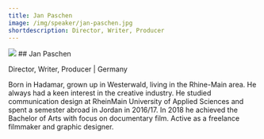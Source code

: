 ```yaml
---
title: Jan Paschen
image: /img/speaker/jan-paschen.jpg
shortdescription: Director, Writer, Producer
---
```

<img src="/img/speaker/jan-paschen.jpg">
## Jan Paschen

Director, Writer, Producer | Germany

Born in Hadamar, grown up in Westerwald, living in the Rhine-Main area. He always had a keen interest in the creative industry. He studied communication design at RheinMain University of Applied Sciences and spent a semester abroad in Jordan in 2016/17. In 2018 he achieved the Bachelor of Arts with focus on documentary film. Active as a freelance filmmaker and graphic designer. 